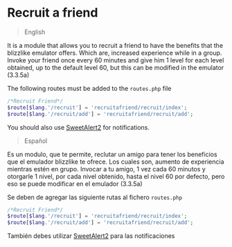 # Recruit a friend

> English

It is a module that allows you to recruit a friend to have the benefits that the blizzlike emulator offers. Which are, increased experience while in a group. Invoke your friend once every 60 minutes and give him 1 level for each level obtained, up to the default level 60, but this can be modified in the emulator (3.3.5a)

The following routes must be added to the `routes.php` file

```php
/*Recruit Friend*/
$route[$lang.'/recruit'] = 'recruitafriend/recruit/index';
$route[$lang.'/recruit/add'] = 'recruitafriend/recruit/add';
```

You should also use [SweetAlert2](https://sweetalert2.github.io/) for notifications.

> Español

Es un modulo, que te permite, reclutar un amigo para tener los beneficios que el emulador blizzlike te ofrece. Los cuales son, aumento de experiencia mientras estén en grupo. Invocar a tu amigo, 1 vez cada 60 minutos y otorgarle 1 nivel, por cada nivel obtenido, hasta el nivel 60 por defecto, pero eso se puede modificar en el emulador (3.3.5a)

Se deben de agregar las siguiente rutas al fichero `routes.php`

```php
/*Recruit Friend*/
$route[$lang.'/recruit'] = 'recruitafriend/recruit/index';
$route[$lang.'/recruit/add'] = 'recruitafriend/recruit/add';
```

También debes utilizar [SweetAlert2](https://sweetalert2.github.io/) para las notificaciones

